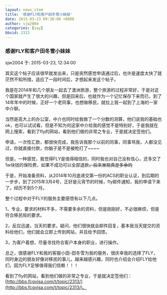 ```yaml
---
layout: news_item
title: '感谢FLY和客户田冬雪小妹妹'
date: 2015-03-23 09:38:00 +0800
author: sjw2004
categories: [say]
bbsid: 2313
---
```


### 感谢FLY和客户田冬雪小妹妹

sjw2004 于: 2015-03-23, 12:34:00

其实这个帖子应该很早就发出来，只是突然感觉申请通过后，也许是速度太快了就茫然不知所措，适应了一段时间后，才想起来发这个帖子。

我是在2014年和几个朋友一起去了澳洲旅游，整个旅游的过程非常好，于是对这个国家就产生了很大的兴趣，但是回来后，也就作为一个记忆保存下来而已，到了14年年中的时候，正好一个老同事，也想做移民，就拉上我一起到了上海的一家中介聊。

当然是高大上的办公室，中介也同时给我做了一个分数的测算，他们说我的基础也ok，也可以试试看，但是不知为何这家中介给我的感觉不是特别好，于是我就在网上搜索，看到了fly的网站，看到他们做的非常之专业，于是就决定签他们。

申请，一次性汇款，都很快完成，我告诉我那个以前的同事，同事骂我，人都没见过，你就直接付款，你脑子是不是被枪打了~~~~

但是，一种感觉，我觉得FLY是值得相信的，同时我也对自己没有信心，还多交了1w块钱的保险费，如果不成功可以全部退款~~~~，后来发现真是多余的~~~~

于是，开始准备资料，从2014年10月底递交第一份的ACS的职业认证，到后期的一步步，到了2015年3月4号，正好是元宵节的时候，fly邮件通知，我的申请下来了。经历不到5个月。

整个过程中对于FLY的服务主要感悟有以下几点。

1，专业，要求的材料不多，不需要多余的资料，但是刚刚好，不必很麻烦，但是符合移民局的要求。

2，反应迅速，当天的要求，疑问，他们很快就会邮件回复，基本我当天提交的资料给他们，他们就会立即上传到网站，并且给予回馈。

3，为客户着想，尽量寻找符合客户本身的职业，进行操作。

总之，很感谢FLY和我的客服小田-田冬雪为我的服务，很庆幸我的选择了FLY，同时身边的朋友好像对移民的事儿，越来越感兴趣，同时也介绍会介绍FLY给他们，因为FLY足够值得我们信赖！！！

看到了fly的网站，看到他们做的非常之专业，于是就决定签他们： [http://bbs.fcgvisa.com/t/topic/2313/](http://bbs.fcgvisa.com/t/topic/2313/)。
